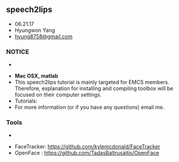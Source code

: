 ## speech2lips

* 06.21.17
* Hyungwon Yang
* hyung8758@gmail.com

### NOTICE
-
* **Mac OSX, matlab**
* This speech2lips tutorial is mainly targeted for EMCS members. Therefore, explanation for installing and compiling toolbox will be focused on their computer settings.
* Tutorials: 
* For more information (or if you have any questions) email me. 

### Tools 
-
* FaceTracker: https://github.com/kylemcdonald/FaceTracker
* OpenFace : https://github.com/TadasBaltrusaitis/OpenFace